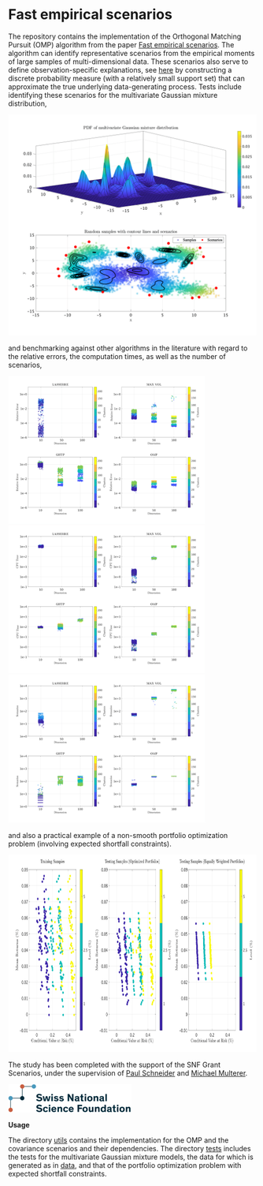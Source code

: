 # Fast empirical scenarios

The repository contains the implementation of the Orthogonal Matching Pursuit (OMP) algorithm from the paper [Fast empirical scenarios](https://arxiv.org/abs/2307.03927). The algorithm can identify representative scenarios from the empirical moments of large samples of multi-dimensional data. These scenarios also serve to define observation-specific explanations, see [here](https://arxiv.org/abs/2404.08747) by constructing a discrete probability measure (with a relatively small support set) that can approximate the true underlying data-generating process. Tests include identifying these scenarios for the multivariate Gaussian mixture distribution,

<img src="assets/img/contour.png" alt="drawing" width="600"/>

and benchmarking against other algorithms in the literature with regard to the relative errors, the computation times, as well as the number of scenarios,

<p float="left">
  <img src="assets/img/comparison_errors.png" width="400" />
  <img src="assets/img/comparison_time.png" width="400" /> 
  <img src="assets/img/comparison_scenarios.png" width="400" />
</p>

and also a practical example of a non-smooth portfolio optimization problem (involving expected shortfall constraints). 

<img src="assets/img/plot_CVaR.png" alt="drawing" height="400"/>

The study has been completed with the support of the SNF Grant Scenarios, under the supervision of [Paul Schneider](https://sites.google.com/view/paul-schneider) and [Michael Multerer](https://muchip.github.io/).

<img src="assets/img/SNF_logo.png" alt="drawing" width="250"/>

**Usage**

The directory [utils](utils) contains the implementation for the OMP and the covariance scenarios and their dependencies. The directory [tests](tests) includes the tests for the multivariate Gaussian mixture models, the data for which is generated as in [data](data/data.m), and that of the portfolio optimization problem with expected shortfall constraints.
